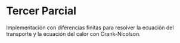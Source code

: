 # Tercer Parcial


Implementación con diferencias finitas para resolver la ecuación del transporte y la ecuación del calor con Crank-Nicolson.
